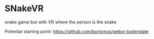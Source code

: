 # SNakeVR
snake game but with VR where the person is the snake

Potential starting point: https://github.com/borismus/webvr-boilerplate
